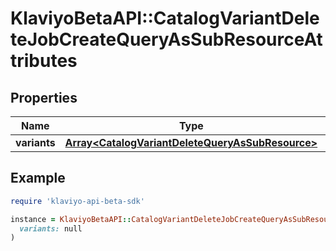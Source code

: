 # KlaviyoBetaAPI::CatalogVariantDeleteJobCreateQueryAsSubResourceAttributes

## Properties

| Name | Type | Description | Notes |
| ---- | ---- | ----------- | ----- |
| **variants** | [**Array&lt;CatalogVariantDeleteQueryAsSubResource&gt;**](CatalogVariantDeleteQueryAsSubResource.md) |  |  |

## Example

```ruby
require 'klaviyo-api-beta-sdk'

instance = KlaviyoBetaAPI::CatalogVariantDeleteJobCreateQueryAsSubResourceAttributes.new(
  variants: null
)
```

